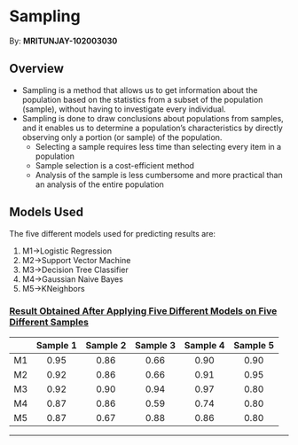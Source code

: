 # Sampling 
By: **MRITUNJAY-102003030**

## Overview
* Sampling is a method that allows us to get information about the population based on the statistics from a subset of the population (sample), without having to investigate every individual.
* Sampling is done to draw conclusions about populations from samples, and it enables us to determine a population’s characteristics by directly observing only a portion (or sample) of the population. 
  * Selecting a sample requires less time than selecting every item in a population
  * Sample selection is a cost-efficient method
  * Analysis of the sample is less cumbersome and more practical than an analysis of the entire population

## **Models Used**
The five different models used for predicting results are:
1. M1->Logistic Regression
2. M2->Support Vector Machine
3. M3->Decision Tree Classifier
4. M4->Gaussian Naive Bayes
5. M5->KNeighbors

### <u> Result Obtained After Applying Five Different Models on Five Different Samples </u>

  ||Sample 1|Sample 2|Sample 3|Sample 4|Sample 5|
  | :----: |:--------------------:|:------------:|:------------:|:---------------:|:---------------:|
  | M1 | 0.95 | 0.86 | 0.66 | 0.90 | 0.90 |
  | M2 | 0.92 | 0.86  | 0.66 | 0.91 | 0.95 |
  | M3 | 0.92 | 0.90 | 0.94 | 0.97 | 0.80 |
  | M4 | 0.87 | 0.86  | 0.59 | 0.74 | 0.80 | 
  | M5 | 0.87 | 0.67 | 0.88 | 0.86 | 0.80 | 
  
  - - - - - - - - - - - - - - - - - - - - - - - - - - - - - - - - - - - - - - - - - - - - - - - - - - - - - - - - - - - - - - - - - - - - - - - - - - - - - - -  - - - -
             
